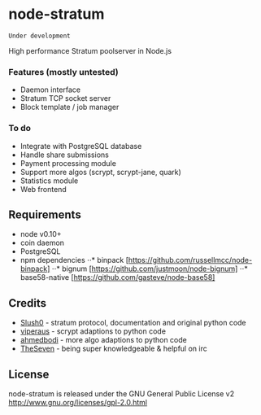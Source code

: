 node-stratum
============

    Under development

High performance Stratum poolserver in Node.js


### Features (mostly untested)
* Daemon interface
* Stratum TCP socket server
* Block template / job manager


### To do
* Integrate with PostgreSQL database
* Handle share submissions
* Payment processing module
* Support more algos (scrypt, scrypt-jane, quark)
* Statistics module
* Web frontend


Requirements
------------
* node v0.10+
* coin daemon
* PostgreSQL
* npm dependencies
⋅⋅* binpack [https://github.com/russellmcc/node-binpack]
⋅⋅* bignum [https://github.com/justmoon/node-bignum]
⋅⋅* base58-native [https://github.com/gasteve/node-base58]


Credits
-------
* [Slush0](https://github.com/slush0/stratum-mining) - stratum protocol, documentation and original python code
* [viperaus](https://github.com/viperaus/stratum-mining) - scrypt adaptions to python code
* [ahmedbodi](https://github.com/ahmedbodi/stratum-mining) - more algo adaptions to python code
* [TheSeven](https://github.com/TheSeven) - being super knowledgeable & helpful on irc

License
-------
node-stratum is released under the GNU General Public License v2
http://www.gnu.org/licenses/gpl-2.0.html
